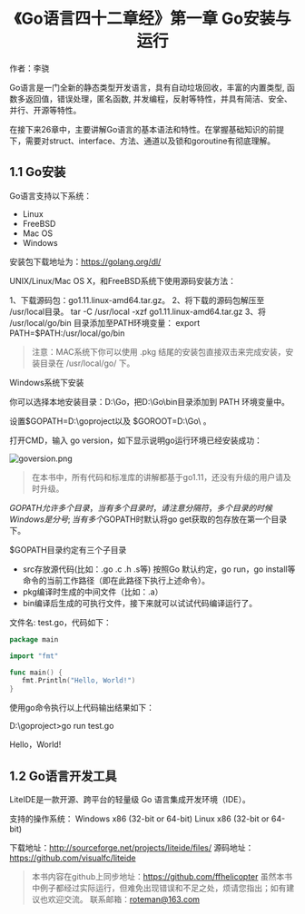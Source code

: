 # <center>《Go语言四十二章经》第一章 Go安装与运行</center>

作者：李骁

Go语言是一门全新的静态类型开发语言，具有自动垃圾回收，丰富的内置类型, 函数多返回值，错误处理，匿名函数, 并发编程，反射等特性，并具有简洁、安全、并行、开源等特性。

在接下来26章中，主要讲解Go语言的基本语法和特性。在掌握基础知识的前提下，需要对struct、interface、方法、通道以及锁和goroutine有彻底理解。

## 1.1 Go安装

Go语言支持以下系统：

* Linux
* FreeBSD
* Mac OS
* Windows

安装包下载地址为：https://golang.org/dl/

UNIX/Linux/Mac OS X，和FreeBSD系统下使用源码安装方法：

1、下载源码包：go1.11.linux-amd64.tar.gz。
2、将下载的源码包解压至 /usr/local目录。
tar -C /usr/local -xzf go1.11.linux-amd64.tar.gz
3、将 /usr/local/go/bin 目录添加至PATH环境变量：
export PATH=$PATH:/usr/local/go/bin

>注意：MAC系统下你可以使用 .pkg 结尾的安装包直接双击来完成安装，安装目录在 /usr/local/go/ 下。

Windows系统下安装

你可以选择本地安装目录：D:\Go，把D:\Go\bin目录添加到 PATH 环境变量中。

设置$GOPATH=D:\goproject以及 $GOROOT=D:\Go\ 。

打开CMD，输入 go version，如下显示说明go运行环境已经安装成功：

![goversion.png](https://upload-images.jianshu.io/upload_images/6324013-5e10325d23d966c3.png?imageMogr2/auto-orient/strip%7CimageView2/2/w/1240)

>在本书中，所有代码和标准库的讲解都基于go1.11，还没有升级的用户请及时升级。

$GOPATH允许多个目录，当有多个目录时，请注意分隔符，多个目录的时候Windows是分号;
当有多个$GOPATH时默认将go get获取的包存放在第一个目录下。

$GOPATH目录约定有三个子目录

* src存放源代码(比如：.go .c .h .s等)   按照Go 默认约定，go run，go install等命令的当前工作路径（即在此路径下执行上述命令）。
* pkg编译时生成的中间文件（比如：.a）
* bin编译后生成的可执行文件，接下来就可以试试代码编译运行了。

文件名: test.go，代码如下：

```Go
package main

import "fmt"

func main() {
   fmt.Println("Hello, World!")
}
```

使用go命令执行以上代码输出结果如下：

D:\goproject>go run test.go

Hello，World!


## 1.2 Go语言开发工具

LiteIDE是一款开源、跨平台的轻量级 Go 语言集成开发环境（IDE）。

支持的操作系统：
 Windows x86 (32-bit or 64-bit)
 Linux x86 (32-bit or 64-bit)

下载地址：http://sourceforge.net/projects/liteide/files/
源码地址：https://github.com/visualfc/liteide

>本书内容在github上同步地址：https://github.com/ffhelicopter
虽然本书中例子都经过实际运行，但难免出现错误和不足之处，烦请您指出；如有建议也欢迎交流。
联系邮箱：roteman@163.com
